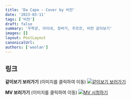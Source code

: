 ```yaml
---
title: 'Da Capo - Cover by 비챤'
date: '2023-03-11'
tags: ['비챤']
draft: false
summary: '우왁굳, 아이네, 징버거, 주르르, 비챤 같이보기'
images: []
layout: PostLayout
canonicalUrl:
authors: ['woolan']
---
```


## 링크

**같이보기 보러가기** (이미지를 클릭하여 이동)
[![같이보기 보러가기](https://cdn.discordapp.com/attachments/1136601898116464710/1137050327938506852/logo.png)](https://cafe.naver.com/steamindiegame/10220371)

**MV 보러가기** (이미지를 클릭하여 이동)
[![MV 시청하기](https://i.ytimg.com/vi/xs4d6QjY03w/maxresdefault.jpg)](https://youtu.be/xs4d6QjY03w)
